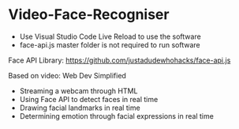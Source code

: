 # Video-Face-Recogniser

- Use Visual Studio Code Live Reload to use the software 
- face-api.js master folder is not required to run software

Face API Library: https://github.com/justadudewhohacks/face-api.js

Based on video: Web Dev Simplified

- Streaming a webcam through HTML
- Using Face API to detect faces in real time
- Drawing facial landmarks in real time
- Determining emotion through facial expressions in real time
